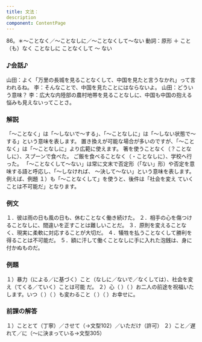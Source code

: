 ```yaml
---
title: 文法：
description
component: ContentPage
---
```



86。＊～ことなく／～ことなしに／～ことなくして～ない
動詞：原形 ＋ こと（も）なく
ことなしに
ことなくして ～ ない
### ♪会話♪
山田：よく「万里の長城を見ることなくして、中国を見たと言うなかれ」って言われるね。
李：そんなことで、中国を見たことにはならないよ。 山田：どういう意味？
李：広大な内陸部の農村地帯を見ることなしに、中国も中国の抱える悩みも見えないってことさ。
### 解説
「～ことなく」は「～しないで～する」、「～ことなしに」は「～しない状態で～する」という意味を表します。 置き換えが可能な場合が多いのですが、「～ことなく」は「～ことなしに」より広範に使えます。
箸を使うことなく（？ことなしに）、スプーンで食べた。 ご飯を食べることなく（・ことなしに）、学校へ行った。 「～ことなくして～ない」は常に文末で否定形（「ない」形）や否定を意味する語と呼応し、「～しなければ、
～決して～ない」という意味を表します。例えば、例題 １）も「～ことなくして」を使うと、後件は「社会を変え ていくことは不可能だ」となります。
### 例文
１．彼は雨の日も風の日も、休むことなく働き続けた。
２．相手の心を傷つけることなしに、間違いを正すことは難しいことだ。
３．原則を変えることなく、現実に柔軟に対応することが大切だ。
４．犠牲を払うことなくして勝利を得ることは不可能だ。
５．額に汗して働くことなしに手に入れた泡銭は、身に付かぬものだ。
### 例題
１）暴力（による／に基づく）こと（なしに／ないで／なくしては）、社会を変え（てくる／ていく）ことは可能
だ。
２）心（ ）（ ）お二人の前途を祝福いたします。いつ（ ）（ ）も変わること（ ）（ ）お幸せに。
### 前課の解答
１）こととて（丁寧）／させて（→文型102）／いただけ（許可）
２）こと／遅れて／に（～に決まっている→文型305）
